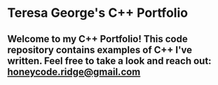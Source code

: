 # Teresa George's C++ Portfolio

## Welcome to my C++ Portfolio! This code repository contains examples of C++ I've written. Feel free to take a look and reach out: honeycode.ridge@gmail.com
